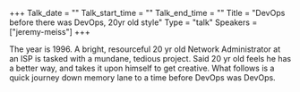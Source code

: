 +++
Talk_date = ""
Talk_start_time = ""
Talk_end_time = ""
Title = "DevOps before there was DevOps, 20yr old style"
Type = "talk"
Speakers = ["jeremy-meiss"]
+++

The year is 1996. A bright, resourceful 20 yr old Network
Administrator at an ISP is tasked with a mundane, tedious project.
Said 20 yr old feels he has a better way, and takes it upon
himself to get creative. What follows is a quick journey down
memory lane to a time before DevOps was DevOps.
